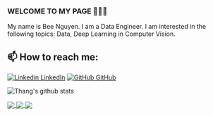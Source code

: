 ### WELCOME TO MY PAGE 👋👋👋
My name is Bee Nguyen. I am a Data Engineer. I am interested in the following topics: Data, Deep Learning in Computer Vision.<br>
## 📫 How to reach me: 

[![Linkedin](https://i.stack.imgur.com/gVE0j.png) LinkedIn](https://www.linkedin.com/in/beenguyen1/)   [![GitHub](https://i.stack.imgur.com/tskMh.png) GitHub](https://github.com/thangnh1/)



![Thang's github stats](https://github-readme-stats-git-masterrstaa-rickstaa.vercel.app/api?username=thangnh1&show_icons=true&theme=gruvbox&hide=contribs,prs,issues)


<a href="https://github.com/thangnh1/HTFOOD/">
  <!-- Change the `github-readme-stats.anuraghazra1.vercel.app` to `github-readme-stats.vercel.app`  -->
  <img align="center" src="https://github-readme-stats.anuraghazra1.vercel.app/api/pin/?username=thangnh1&repo=HTFOOD&theme=bear" />
</a> 
<a href="https://github.com/thangnh1/PestClassification/">
  <!-- Change the `github-readme-stats.anuraghazra1.vercel.app` to `github-readme-stats.vercel.app`  -->
  <img align="center" src="https://github-readme-stats.anuraghazra1.vercel.app/api/pin/?username=thangnh1&repo=PestClassification&theme=bear" />
</a> 
<a href="https://github.com/thangnh1/restaurant/">
  <!-- Change the `github-readme-stats.anuraghazra1.vercel.app` to `github-readme-stats.vercel.app`  -->
  <img align="center" src="https://github-readme-stats.anuraghazra1.vercel.app/api/pin/?username=thangnh1&repo=restaurant&theme=bear" />
</a> 

